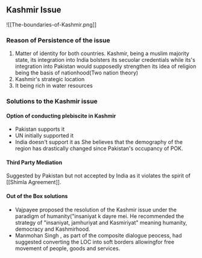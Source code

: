 ## Kashmir Issue
![[The-boundaries-of-Kashmir.png]]
### Reason of Persistence of the issue
1. Matter of identity for both countries. Kashmir, being a muslim majority state, its integration into India bolsters its secuolar credentials while its's integration into Pakistan would supposedly strengthen its idea of religion being the basis of nationhood(Two nation theory)
2. Kashmir's strategic location
3. It being rich in water resources
### Solutions to the Kashmir issue
#### Option of conducting plebiscite in Kashmir
- Pakistan supports it
- UN initially  supported it
- India doesn't support it as She believes that the demography of the region has drastically changed since Pakistan's occupancy of POK.
#### Third Party Mediation
Suggested by Pakistan but not accepted by India as it violates the spirit of [[Shimla Agreement]].
#### Out of the Box solutions
- Vajpayee proposed the resolution of the Kashmir issue under the paradigm of humanity("insaniyat k dayre mei. He recommended the strategy of "insaniyat, jamhuriyat and Kasmiriyat" meaning humanity, democracy and Kashmirhood.
- Manmohan Singh , as part of the composite dialogue peocess, had suggested converting the LOC into soft borders allowingfor free movement of people, goods and services.